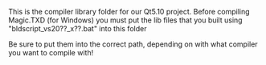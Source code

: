 This is the compiler library folder for our Qt5.10 project.
Before compiling Magic.TXD (for Windows) you must put the lib files that you built using "bldscript_vs20??_x??.bat" into this folder

Be sure to put them into the correct path, depending on with what compiler you want to compile with!